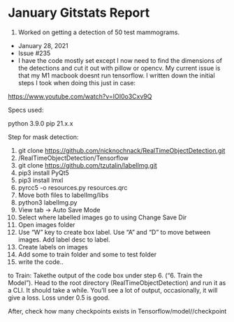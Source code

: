 # January Gitstats Report

1. Worked on getting a detection of 50 test mammograms.
  - January 28, 2021
  - Issue #235
  - I have the code mostly set except I now need to find the dimensions of the detections and cut it out with pillow or opencv. My current issue is that my M1 macbook doesnt run tensorflow. I written down the initial steps I took when doing this just in case:   

https://www.youtube.com/watch?v=IOI0o3Cxv9Q

Specs used:

python 3.9.0
pip 21.x.x

Step for mask detection:
1. git clone https://github.com/nicknochnack/RealTimeObjectDetection.git
2. /RealTimeObjectDetection/Tensorflow
3. git clone https://github.com/tzutalin/labelImg.git
4. pip3 install PyQt5
5. pip3 install lmxl 
6. pyrcc5 -o resources.py resources.qrc
7. Move both files to labelImg/libs
8. python3 labelImg.py
9. View tab -> Auto Save Mode
10. Select where labelled images go to using Change Save Dir
11. Open images folder
12. Use “W” key to create box label. Use “A” and “D” to move between images. Add label desc to label.
12. Create labels on images
13. Add some to train folder and some to test folder
14. write the code..


to Train:
Takethe output of the code box under step 6. (“6. Train the Model”). Head to the root directory (RealTimeObjectDetection) and run it as a CLI. It should take a while. You’ll see a lot of output, occasionally, it will give a loss. Loss under 0.5 is good.

After, check how many checkpoints exists in Tensorflow/model/<model>/checkpoint
